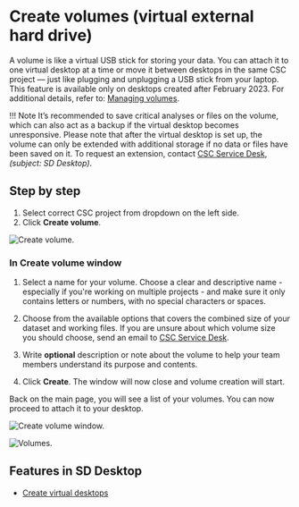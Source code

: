 # Create volumes (virtual external hard drive)

A volume is like a virtual USB stick for storing your data. You can attach it to one virtual desktop at a time or move it between desktops in the same CSC project — just like plugging and unplugging a USB stick from your laptop. This feature is available only on desktops created after February 2023. For additional details, refer to: [Managing volumes](./sd-desktop-manage-volume.md).

!!! Note
    It’s recommended to save critical analyses or files on the volume, which can also act as a backup if the virtual desktop becomes unresponsive. Please note that after the virtual desktop is set up, the volume can only be extended with additional storage if no data or files have been saved on it. To request an extension, contact [CSC Service Desk](../../support/contact.md), *(subject: SD Desktop)*.

## Step by step

1. Select correct CSC project from dropdown on the left side.
2. Click **Create volume**. 

![Create volume.](https://a3s.fi/docs-files/sensitive-data/SD_Desktop/SD-DesktopNew_CreateVolume.png)

### In Create volume window 

1. Select a name for your volume. Choose a clear and descriptive name - especially if you're working on multiple projects - and make sure it only contains letters or numbers, with no special characters or spaces.

2. Choose from the available options that covers the combined size of your dataset and working files. If you are unsure about which volume size you should choose, send an email to [CSC Service Desk](../../support/contact.md).

3. Write **optional** description or note about the volume to help your team members understand its purpose and contents.

4. Click **Create**. The window will now close and volume creation will start.

Back on the main page, you will see a list of your volumes. You can now proceed to attach it to your desktop.

![Create volume window.](https://a3s.fi/docs-files/sensitive-data/SD_Desktop/SD-DesktopNew_CreateVolume2.png)

![Volumes.](https://a3s.fi/docs-files/sensitive-data/SD_Desktop/SD-DesktopNew_Volumes.png)

## Features in SD Desktop

* [Create virtual desktops](./sd-desktop-create.md)
